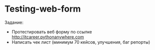 # Testing-web-form 
Задание:
+ Протестировать веб форму по ссылке http://itcareer.pythonanywhere.com 
+ Написать чек лист (минимум 70 кейсов, улучшения, баг репорты)

